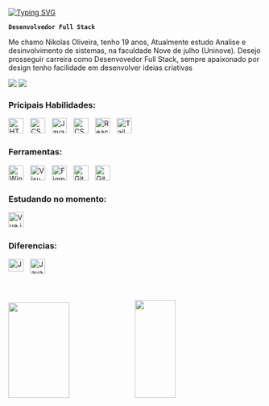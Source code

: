 [![Typing SVG](https://readme-typing-svg.herokuapp.com/?color=9AE19D&size=35&center=true&vCenter=true&width=1000&lines=Olá,+meu+nome+é+Nikolas+Oliveira;Seja+Bem+vindo!+:%29)](https://git.io/typing-svg) 

**`Desenvolvedor Full Stack`**

Me chamo Nikolas Oliveira, tenho 19 anos, Atualmente estudo Analise e desinvolvimento de sistemas, na faculdade Nove de julho (Uninove).
Desejo prosseguir carreira como Desenvovedor Full Stack, sempre apaixonado por design 
tenho facilidade em desenvolver ideias criativas
<div> 
  <a href="www.linkedin.com/in/nikolasoliveiraa" target="_blank"><img src="https://img.shields.io/badge/-LinkedIn-%230077B5?style=for-the-badge&logo=linkedin&logoColor=white" target="_blank"></a> 
  <a href = "mailto:nikolasoliver2005@gmail.com"><img src="https://img.shields.io/badge/-Gmail-%23333?style=for-the-badge&logo=gmail&logoColor=white" target="_blank"></a>
</div>

### Pricipais Habilidades:

<img 
    align="left" 
    alt="HTML"
    title="HTML" 
    width="30px" 
    style="padding-right: 10px;" 
    src="https://cdn.jsdelivr.net/gh/devicons/devicon@latest/icons/html5/html5-original.svg" 
/>

<img 
    align="left" 
    alt="CSS" 
    title="CSS"
    width="30px" 
    style="padding-right: 10px;" 
    src="https://cdn.jsdelivr.net/gh/devicons/devicon@latest/icons/css3/css3-original.svg" 
/>

<img 
    align="left" 
    alt="JavaScript" 
    title="JavaScript"
    width="30px" 
    style="padding-right: 10px;" 
    src="https://cdn.jsdelivr.net/gh/devicons/devicon@latest/icons/javascript/javascript-original.svg" 
/>

<img 
    align="left" 
    alt="CSS" 
    title="CSS"
    width="30px" 
    style="padding-right: 10px;" 
    src="https://cdn.jsdelivr.net/gh/devicons/devicon@latest/icons/nodejs/nodejs-original.svg" 
/>

<img 
    align="left" 
    alt="React" 
    title="React"
    width="30px" 
    style="padding-right: 10px;" 
    src="https://cdn.jsdelivr.net/gh/devicons/devicon@latest/icons/react/react-original.svg" 
/>

<img 
    align="left" 
    alt="Tailwindcss" 
    title="Tailwindcss"
    width="30px" 
    style="padding-right: 10px;" 
    src="https://cdn.jsdelivr.net/gh/devicons/devicon@latest/icons/tailwindcss/tailwindcss-original.svg"
/>


<br>
<br>

### Ferramentas:

<img 
    align="left" 
    alt="Windons" 
    title="Windons"
    width="30px" 
    style="padding-right: 10px;" 
    src="https://cdn.jsdelivr.net/gh/devicons/devicon@latest/icons/windows11/windows11-original.svg" 
/>

<img 
    align="left" 
    alt="Visual studio code" 
    title="VScode"
    width="30px" 
    style="padding-right: 10px;" 
    src="https://cdn.jsdelivr.net/gh/devicons/devicon@latest/icons/vscode/vscode-original.svg" 
/>

<img 
    align="left" 
    alt="Figma" 
    title="Figma"
    width="30px" 
    style="padding-right: 10px;" 
    src="https://cdn.jsdelivr.net/gh/devicons/devicon@latest/icons/figma/figma-original.svg" 
/>

<img 
    align="left" 
    alt="Git" 
    title="Git"
    width="30px" 
    style="padding-right: 10px;" 
    src="https://cdn.jsdelivr.net/gh/devicons/devicon@latest/icons/git/git-original.svg" 
/>

<img 
    align="left" 
    alt="Github" 
    title="Github"
    width="30px" 
    style="padding-right: 10px;" 
    src="https://cdn.jsdelivr.net/gh/devicons/devicon@latest/icons/github/github-original.svg"  
/>
<br>
<br>

### Estudando no momento:

<img 
    align="left" 
    alt="Vue.js" 
    title="Vue.js"
    width="30px" 
    style="padding-right: 10px;" 
    src="https://cdn.jsdelivr.net/gh/devicons/devicon@latest/icons/vuejs/vuejs-original.svg"  
/>
          
<br>
<br>

### Diferencias:

<img 
  align="left" 
  alt="JavaScript" 
  title="JavaScript"
  width="30px" 
  style="padding-right: 10px;" 
  src="https://cdn.jsdelivr.net/gh/devicons/devicon/icons/notion/notion-original.svg" height="25" alt="Notion logo" style="display: inline-block;" 
/>

<img 
  align="left" 
  alt="JavaScript" 
  title="JavaScript"
  width="30px" 
  style="padding-right: 10px;"
  src="https://cdn.jsdelivr.net/gh/devicons/devicon@latest/icons/canva/canva-original.svg"      
/>

<br>
<br>
<br>
<br>

  <img 
    width="49%" 
    height="190px" 
    src="https://github-readme-stats.vercel.app/api?username=nikolasoliveiraa&show_icons=true&count_private=true&hide_border=true&title_color=fff&icon_color=9ae19d&text_color=c9d1d9&bg_color=0d1117"/> <img width="40%" height="195px"  
    src="https://github-readme-stats.vercel.app/api/top-langs/?username=nikolasoliveiraa&layout=compact&hide_border=true&title_color=fff&text_color=00bfbf&bg_color=0d1117" 
  />




